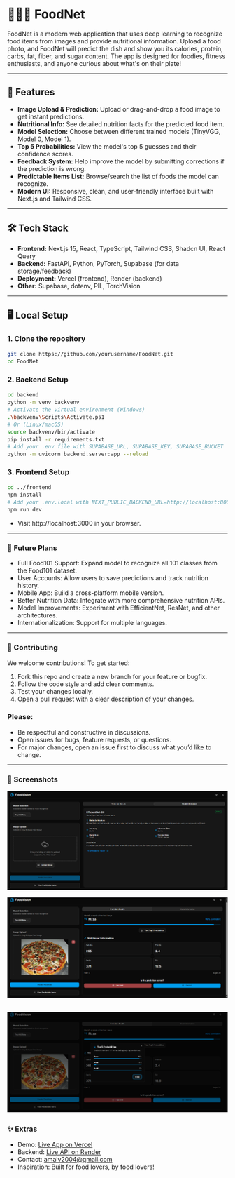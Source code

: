 # 🍕🥩🍣 FoodNet

FoodNet is a modern web application that uses deep learning to recognize food items from images and provide nutritional information. Upload a food photo, and FoodNet will predict the dish and show you its calories, protein, carbs, fat, fiber, and sugar content. The app is designed for foodies, fitness enthusiasts, and anyone curious about what's on their plate!

---

## 🚀 Features
- **Image Upload & Prediction:** Upload or drag-and-drop a food image to get instant predictions.
- **Nutritional Info:** See detailed nutrition facts for the predicted food item.
- **Model Selection:** Choose between different trained models (TinyVGG, Model 0, Model 1).
- **Top 5 Probabilities:** View the model's top 5 guesses and their confidence scores.
- **Feedback System:** Help improve the model by submitting corrections if the prediction is wrong.
- **Predictable Items List:** Browse/search the list of foods the model can recognize.
- **Modern UI:** Responsive, clean, and user-friendly interface built with Next.js and Tailwind CSS.

---

## 🛠️ Tech Stack
- **Frontend:** Next.js 15, React, TypeScript, Tailwind CSS, Shadcn UI, React Query
- **Backend:** FastAPI, Python, PyTorch, Supabase (for data storage/feedback)
- **Deployment:** Vercel (frontend), Render (backend)
- **Other:** Supabase, dotenv, PIL, TorchVision

---

## 🖥️ Local Setup

### 1. Clone the repository
```bash
git clone https://github.com/yourusername/FoodNet.git
cd FoodNet
```
### 2. Backend Setup

```bash
cd backend
python -m venv backvenv
# Activate the virtual environment (Windows)
.\backvenv\Scripts\Activate.ps1
# Or (Linux/macOS)
source backvenv/bin/activate
pip install -r requirements.txt
# Add your .env file with SUPABASE_URL, SUPABASE_KEY, SUPABASE_BUCKET
python -m uvicorn backend.server:app --reload
```
### 3. Frontend Setup
```bash
cd ../frontend
npm install
# Add your .env.local with NEXT_PUBLIC_BACKEND_URL=http://localhost:8000
npm run dev
```
* Visit http://localhost:3000 in your browser.

---
### 🌱 Future Plans

* Full Food101 Support: Expand model to recognize all 101 classes from the Food101 dataset.
* User Accounts: Allow users to save predictions and track nutrition history.
* Mobile App: Build a cross-platform mobile version.
* Better Nutrition Data: Integrate with more comprehensive nutrition APIs.
* Model Improvements: Experiment with EfficientNet, ResNet, and other architectures.
* Internationalization: Support for multiple languages.
---
### 🤝 Contributing

We welcome contributions! To get started:

1. Fork this repo and create a new branch for your feature or bugfix.
2. Follow the code style and add clear comments.
3. Test your changes locally.
4. Open a pull request with a clear description of your changes.

<h3>Please:</h3>

* Be respectful and constructive in discussions.
* Open issues for bugs, feature requests, or questions.
* For major changes, open an issue first to discuss what you’d like to change.
---
### 📸 Screenshots
![home image](./frontend/src/assets/images/home.png)

![result image](./frontend/src/assets/images/result.png)

![confidence image](./frontend/src/assets/images/confidence.png)
---
### ✨ Extras
* Demo: [Live App on Vercel](https://food-net.vercel.app/)
* Backend: [Live API on Render](https://foodnet-vs3e.onrender.com/)
* Contact: amalv2004@gmail.com
* Inspiration: Built for food lovers, by food lovers!